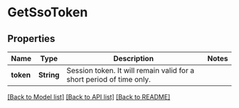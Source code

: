 # GetSsoToken

## Properties

Name | Type | Description | Notes
------------ | ------------- | ------------- | -------------
**token** | **String** | Session token. It will remain valid for a short period of time only. | 

[[Back to Model list]](../README.md#documentation-for-models) [[Back to API list]](../README.md#documentation-for-api-endpoints) [[Back to README]](../README.md)


